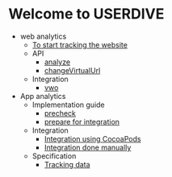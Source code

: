 # Welcome to USERDIVE

- web analytics
    - [To start tracking the website](./web/devguide/javascript/index.md)
    - API
        - [analyze](./web/devguide/javascript/api/analyze.md)
        - [changeVirtualUrl](./web/devguide/javascript/api/changevirtualurl.md)
    - Integration
        - [vwo](./web/devguide/integration/vwo.md)
- App analytics
    - Implementation guide
        - [precheck](./apps/devguide/precheck.md)
        - [prepare for integration](./apps/devguide/prepare.md)
    - Integration
        - [Integration using CocoaPods](./apps/devguide/integration.md)
        - [Integration done manually](./apps/devguide/integration_manual.md)
    - Specification
        - [Tracking data](./apps/devguide/tracking_data.md)
